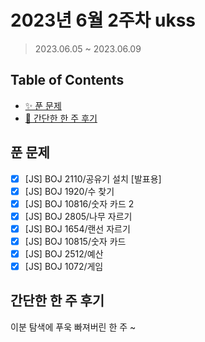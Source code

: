 # 2023년 6월 2주차 ukss

> 2023.06.05 ~ 2023.06.09

## Table of Contents

-   [✨ 푼 문제](#푼-문제)
-   [🤔 간단한 한 주 후기](#간단한-한-주-후기)

## 푼 문제

<!-- 📕 백준 : BOJ 문제번호/문제제목 e.g. BOJ 2577/숫자의 개수 -->
<!-- 📗 프로그래머스 : PRO 문제번호/문제제목 e.g. PRO 120812/최빈값 구하기 -->
<!-- 백준허브를 사용하시면 프로그래머스의 문제번호도 확인하실 수 있습니다 -->

-   [x] [JS] BOJ 2110/공유기 설치 [발표용]
-   [x] [JS] BOJ 1920/수 찾기
-   [x] [JS] BOJ 10816/숫자 카드 2
-   [x] [JS] BOJ 2805/나무 자르기
-   [x] [JS] BOJ 1654/랜선 자르기
-   [x] [JS] BOJ 10815/숫자 카드
-   [x] [JS] BOJ 2512/예산
-   [x] [JS] BOJ 1072/게임

## 간단한 한 주 후기

<!-- 한 주 후기를 간단하게 작성해주세요 ! -->

이분 탐색에 푸욱 빠져버린 한 주 ~
